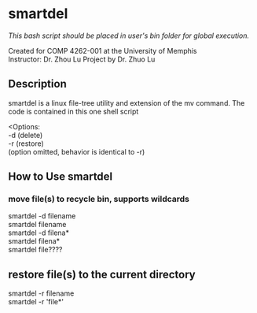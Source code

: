 smartdel
========
*This bash script should be placed in user's bin folder for global execution.* <br>

Created for COMP 4262-001 at the University of Memphis<br>
Instructor: Dr. Zhou Lu
Project by Dr. Zhuo Lu

<h2>Description</h2>
<p> smartdel is a linux file-tree utility and extension of the mv command. The code is contained in this one shell script
</p>

<Options: <br> 
-d (delete) <br>
-r (restore) <br>
(option omitted, behavior is identical to -r) <br>

<h2>How to Use smartdel</h2>
<h3>move file(s) to recycle bin, supports wildcards</h3> 
smartdel -d filename <br>
smartdel filename <br>
smartdel -d filena* <br>
smartdel filena* <br>
smartdel file???? <br>

<h2>restore file(s) to the current directory</h2> 
smartdel -r filename <br>
smartdel -r 'file*' <br>


